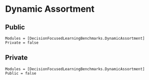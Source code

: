 # Dynamic Assortment

## Public

```@autodocs
Modules = [DecisionFocusedLearningBenchmarks.DynamicAssortment]
Private = false
```

## Private

```@autodocs
Modules = [DecisionFocusedLearningBenchmarks.DynamicAssortment]
Public = false
```

